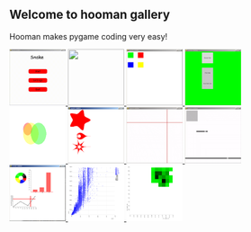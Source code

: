 Welcome to hooman gallery
---

Hooman makes pygame coding very easy! 


<a href="./snake_game">
	<img src="https://github.com/Abdur-rahmaanJ/hooman/raw/master/assets/snake.gif" width="100" height=100>
</a>
<a href="./lines">
	<img src="https://github.com/Abdur-rahmaanJ/hooman/raw/master/assets/lines.gif" width="100" height=100>
</a>
<a href="./squares">
	<img src="https://github.com/Abdur-rahmaanJ/hooman/raw/master/assets/squares.jpg" width="100" height=100>
</a>
<a href="./buttons">
	<img src="https://github.com/Abdur-rahmaanJ/hooman/raw/master/assets/hooman_buttons.gif" width="100" height=100>
</a>
<a href="./transparent_circles">
	<img src="https://github.com/Abdur-rahmaanJ/hooman/raw/master/assets/transparent_circles.png" width="100" height=100>
</a>
<a href="./supershapes" title="supershapes">
	<img src="https://github.com/Abdur-rahmaanJ/hooman/raw/master/assets/supershapes.png" width="100" height=100>
</a>
<a href="./cross_hair">
	<img src="https://github.com/Abdur-rahmaanJ/hooman/raw/master/assets/cross_hair.gif" width="100" height=100>
</a>
<a href="./constrain">
	<img src="https://github.com/Abdur-rahmaanJ/hooman/raw/master/assets/constrain.gif" width="100" height=100>
</a>
<a href="./graphs">
	<img src="https://github.com/Abdur-rahmaanJ/hooman/raw/master/assets/graphs.png" width="100" height=100>
</a>
<a href="./scatter_chart">
	<img src="https://github.com/Abdur-rahmaanJ/hooman/raw/master/assets/scatter_chart.png" width="100" height=100>
</a>
<a href="./scatter_chart_hist">
	<img src="https://github.com/Abdur-rahmaanJ/hooman/raw/master/assets/scatter_chart_hist.png" width="100" height=100>
</a>